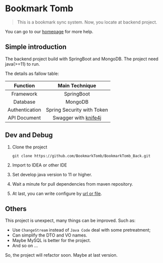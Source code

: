 # Bookmark Tomb

> This is a bookmark sync system. Now, you locate at backend project.

You can go to our [homepage](https://bookmarktomb.github.io/BookmarkTomb_Docs) for more help.

## Simple introduction

The backend project build with SpringBoot and MongoDB. The project need java(>=11) to run.

The details as fallow table: 

|Function|Main Technique|
|:----:|:----:|
|Framework|SpringBoot|
|Database|MongoDB|
|Authentication|Spring Security with Token|
|API Document|Swagger with [knife4j](https://github.com/xiaoymin/swagger-bootstrap-ui)|

## Dev and Debug

1. Clone the project
   
    `git clone https://github.com/BookmarkTomb/BookmarkTomb_Back.git`
   
2. Import to IDEA or other IDE
3. Set develop java version to 11 or higher.
4. Wait a minute for pull dependencies from maven repository.
5. At last, you can write configure by [url or file](https://bookmarktomb.github.io/BookmarkTomb_Docs/#develop).

## Others

This project is unexpect, many things can be improved. Such as: 

- Use `ChangeStream` instead of `Java Code` deal with some pretreatment;
- Can simplify the DTO and VO names.
- Maybe MySQL is better for the project.
- And so on ...

So, the project will refactor soon. Maybe at last version.